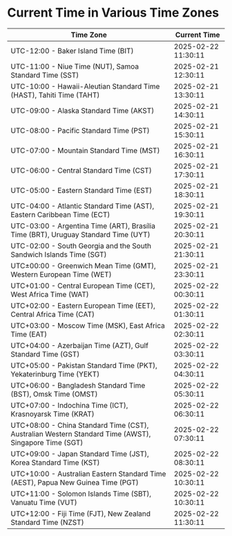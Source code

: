 # Current Time in Various Time Zones

| Time Zone | Current Time |
|-----------|--------------|
| UTC-12:00 - Baker Island Time (BIT) | 2025-02-22 11:30:11 |
| UTC-11:00 - Niue Time (NUT), Samoa Standard Time (SST) | 2025-02-21 12:30:11 |
| UTC-10:00 - Hawaii-Aleutian Standard Time (HAST), Tahiti Time (TAHT) | 2025-02-21 13:30:11 |
| UTC-09:00 - Alaska Standard Time (AKST) | 2025-02-21 14:30:11 |
| UTC-08:00 - Pacific Standard Time (PST) | 2025-02-21 15:30:11 |
| UTC-07:00 - Mountain Standard Time (MST) | 2025-02-21 16:30:11 |
| UTC-06:00 - Central Standard Time (CST) | 2025-02-21 17:30:11 |
| UTC-05:00 - Eastern Standard Time (EST) | 2025-02-21 18:30:11 |
| UTC-04:00 - Atlantic Standard Time (AST), Eastern Caribbean Time (ECT) | 2025-02-21 19:30:11 |
| UTC-03:00 - Argentina Time (ART), Brasília Time (BRT), Uruguay Standard Time (UYT) | 2025-02-21 20:30:11 |
| UTC-02:00 - South Georgia and the South Sandwich Islands Time (SGT) | 2025-02-21 21:30:11 |
| UTC±00:00 - Greenwich Mean Time (GMT), Western European Time (WET) | 2025-02-21 23:30:11 |
| UTC+01:00 - Central European Time (CET), West Africa Time (WAT) | 2025-02-22 00:30:11 |
| UTC+02:00 - Eastern European Time (EET), Central Africa Time (CAT) | 2025-02-22 01:30:11 |
| UTC+03:00 - Moscow Time (MSK), East Africa Time (EAT) | 2025-02-22 02:30:11 |
| UTC+04:00 - Azerbaijan Time (AZT), Gulf Standard Time (GST) | 2025-02-22 03:30:11 |
| UTC+05:00 - Pakistan Standard Time (PKT), Yekaterinburg Time (YEKT) | 2025-02-22 04:30:11 |
| UTC+06:00 - Bangladesh Standard Time (BST), Omsk Time (OMST) | 2025-02-22 05:30:11 |
| UTC+07:00 - Indochina Time (ICT), Krasnoyarsk Time (KRAT) | 2025-02-22 06:30:11 |
| UTC+08:00 - China Standard Time (CST), Australian Western Standard Time (AWST), Singapore Time (SGT) | 2025-02-22 07:30:11 |
| UTC+09:00 - Japan Standard Time (JST), Korea Standard Time (KST) | 2025-02-22 08:30:11 |
| UTC+10:00 - Australian Eastern Standard Time (AEST), Papua New Guinea Time (PGT) | 2025-02-22 10:30:11 |
| UTC+11:00 - Solomon Islands Time (SBT), Vanuatu Time (VUT) | 2025-02-22 10:30:11 |
| UTC+12:00 - Fiji Time (FJT), New Zealand Standard Time (NZST) | 2025-02-22 11:30:11 |
